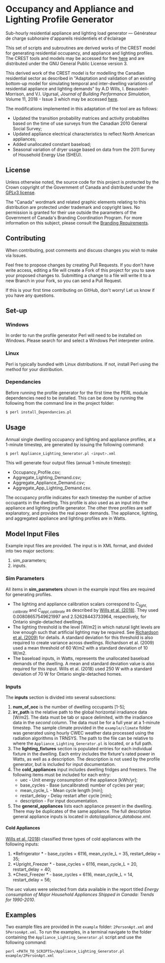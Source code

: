 # Occupancy and Appliance and Lighting Profile Generator

Sub-hourly residential appliance and lighting load generator — Générateur de charge subhoraire d'appareils résidentiels et d'éclairage

This set of scripts and subroutines are derived works of the CREST model for generating residential occupancy, and appliance and lighting profiles. The CREST tools and models may be accessed for free [here](https://www.lboro.ac.uk/research/crest/demand-model/) and are distributed under the GNU General Public License version 3. 

This derived work of the CREST model is for modelling the Canadian residential sector as described in "Adaptation and validation of an existing bottom-up model for simulating temporal and inter-dwelling variations of residential appliance and lighting demands" by A.D Wills, I. Beausoleil-Morrison, and V.I. Ugursal, *Journal of Building Performance Simulation*, Volume 11, 2018 - Issue 3 which may be accessed [here](https://www.tandfonline.com/doi/full/10.1080/19401493.2017.1369570).

The modifications implemented in this adaptation of the tool are as follows:

  - Updated the transition probability matrices and activity probabilites based on the time of use surveys from the Canadian 2010 General Social Survey; 
  - Updated appliance electrical characteristics to reflect North American appliances;
  - Added unallocated constant baseload;
  - Seasonal variation of dryer usage based on data from the 2011 Survey of Household Energy Use (SHEU).

## License
Unless otherwise noted, the source code for this project is protected by the Crown copyright of the Government of Canada and distributed under the [GPLv3 license](License.md).

The "Canada" wordmark and related graphic elements relating to this distribution are protected under trademark and copyright laws. No permission is granted for their use outside the parameters of the Government of Canada's Branding Coordination Program. For more information on this subject, please consult the [Branding Requirements](https://www.canada.ca/en/secretariat-conseil-tresor/sujets/communications-gouvernementales/exigences-image-brand.html).

## Contributing
When contributing, post comments and discuss changes you wish to make via Issues.

Feel free to propose changes by creating Pull Requests. If you don't have write access, editing a file will create a Fork of this project for you to save your proposed changes to. Submitting a change to a file will write it to a new Branch in your Fork, so you can send a Pull Request.

If this is your first time contributing on GitHub, don't worry! Let us know if you have any questions.

## Set-up

### Windows
In order to run the profile generator Perl will need to be installed on Windows. Please search for and select a Windows Perl interpreter online.
### Linux
Perl is typically bundled with Linux distributions. If not, install Perl using the method for your distribution.

### Dependancies
Before running the profile generator for the first time the PERL module dependencies need to be installed. This can be done by running the following from the command line in the project folder:
```sh
$ perl install_Dependancies.pl
```

## Usage
Annual single dwelling occupancy and lighting and appliance profiles, at a 1-minute timestep, are generated by issuing the following command:
```sh
$ perl Appliance_Lighting_Generator.pl <input>.xml
```

This will generate four output files (annual 1-minute timestep):
  - Occupancy_Profile.csv; 
  - Aggregate_Lighting_Demand.csv;
  - Aggregate_Appliance_Demand.csv;
  - Aggregate_App_Lighting_Demand.csv.

The occupancy profile indicates for each timestep the number of active occupants in the dwelling. This profile is also used as an input into the appliance and lighting profile generator. The other three profiles are self explanatory, and provides the real power demands. The appliance, lighting, and aggregated appliance and lighting profiles are in Watts.

## Model Input Files
Example input files are provided. The input is in XML format, and divided into two major sections:
   1. sim_parameters;
   2. inputs.
### Sim Parameters
All items in **sim_parameters** shown in the example input files are required for generating profiles. 
   - The lighting and appliance calibration scalars correspond to $C_{light,calibrate}$ and $C_{appl,calibrate}$ as described by [Wills et al. (2018)](https://www.tandfonline.com/doi/full/10.1080/19401493.2017.1369570). They used 0.00808657549621997 and 2.52628443733964, respectively, for Ontario single-detached dwellings.
   - The lighting threshold is the level [W/m2] in which natural light levels are low enough such that artificial lighting may be required. See [Richardson et al. (2009)](https://www.sciencedirect.com/science/article/pii/S0378778809000449) for details. A standard deviation for this threshold is also required to create variance across dwellings. Richardson et al. (2009) used a mean threshold of 60 W/m2 with a standard deviation of 10 W/m2.
   - The baseload inputs, in Watts, represents the unallocated baseload demands of the dwelling. A mean and standard deviation value is also required for this input. Wills et al. (2018) used 250 W with a standard deviation of 70 W for Ontario single-detached homes.

### Inputs
The **inputs** section is divided into several subsections:
   1. **num_of_occ** is the number of dwelling occupants [1-5];
   2. **irr_path** is the relative path to the global horizontal irradiance data [W/m2]. The data must be tab or space delimited, with the irradiance data in the *second* column. The data must be for a full year at a 1-minute timestep. The sample climate provided in the `example/climate` folder was generated using hourly CWEC weather data processed using the radiation algorithms in TRNSYS. The path to the file can be relative to where the `Appliance_Lighting_Generator.pl` is located, or a full path.
   3. The **lighting_fixtures** section is populated entries for each individual fixture in the dwelling. Each entry includes the fixture's rated power in Watts, as well as a description. The description is not used by the profile generator, but is included for input documentation.
   4. The **cold_appliances** input includes dwelling fridges and freezers. The following items must be included for each entry:
       - uec - Unit energy consumption of the appliance [kWh/yr];
       - base_cycles - Base (uncalibrated) number of cycles per year;
       - mean_cycle_L - Mean cycle length [min];
       - restart_delay - Delay restart after cycle [min];
       - description - For input documentation.
   5. The **general_appliances** lists each appliance present in the dwelling. There may be duplicates of the same appliance. The full description general appliance inputs is located in *data/appliance_database.xml*.

#### Cold Appliances
[Wills et al. (2018)](https://www.tandfonline.com/doi/full/10.1080/19401493.2017.1369570) classified three types of cold appliances with the following inputs:
   1. *Refrigerator * - base_cycles = 6116, mean_cycle_L = 35, restart_delay = 35;
   2. *Upright_Freezer * - base_cycles = 6116, mean_cycle_L = 20, restart_delay = 40;
   3. *Chest_Freezer * - base_cycles = 6116, mean_cycle_L = 14, restart_delay = 56;

The *uec* values were selected from data available in the report titled *Energy consumption of Major Household Appliances Shipped in Canada: Trends for 1990-2010*. 

## Examples

Two example files are provided in the `example` folder: `2PersonApt.xml` and `5PersonApt.xml`. To run the examples, in a terminal navigate to the folder containing the `Appliance_Lighting_Generator.pl` script and use the following command:

```
perl <PATH_TO_SCRIPTS>/Appliance_Lighting_Generator.pl example/2PersonApt.xml
```

